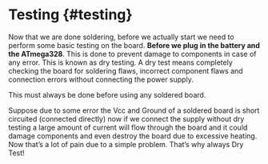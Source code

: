 # Testing {#testing}

Now that we are done soldering, before we actually start we need to perform some basic testing on the board. **Before we plug in the battery and the ATmega328**. This is done to prevent damage to components in case of any error. This is known as dry testing. A dry test means completely checking the board for soldering flaws, incorrect component flaws and connection errors without connecting the power supply.

This must always be done before using any soldered board.

Suppose due to some error the Vcc and Ground of a soldered board is short circuited (connected directly) now if we connect the supply without dry testing a large amount of current will flow through the board and it could damage components and even destroy the board due to excessive heating. Now that’s a lot of pain due to a simple problem. That’s why always Dry Test!